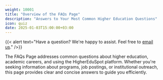 ```yaml
---
weight: 10001
title: "Overview of the FAQs Page"
description: "Answers to Your Most Common Higher Education Questions"
icon: quiz
date: 2025-01-03T15:00:00+03:00
---
```


{{< alert text="Have a question? We're happy to assist. Feel free to [email us](mailto:support@highereduspot.com)." />}}

The FAQs Page addresses common questions about higher education, academic careers, and using the HigherEduSpot platform. Whether you're seeking information about programs, job postings, or institutional outreach, this page provides clear and concise answers to guide you efficiently.
